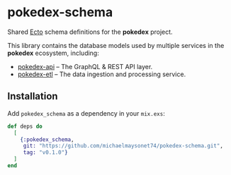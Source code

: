 # pokedex-schema

Shared [Ecto](https://hexdocs.pm/ecto/Ecto.html) schema definitions for the **pokedex** project.

This library contains the database models used by multiple services in the **pokedex** ecosystem, including:

- [pokedex-api](https://github.com/michaelmaysonet74/pokedex-api) – The GraphQL & REST API layer.
- [pokedex-etl](https://github.com/michaelmaysonet74/pokedex-etl) – The data ingestion and processing service.

## Installation

Add `pokedex_schema` as a dependency in your `mix.exs`:

```elixir
def deps do
  [
    {:pokedex_schema,
     git: "https://github.com/michaelmaysonet74/pokedex-schema.git",
     tag: "v0.1.0"}
  ]
end
```
